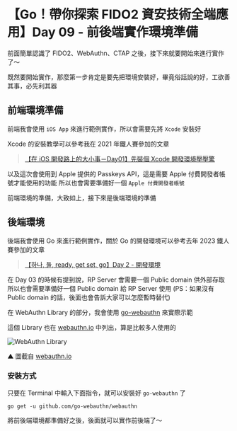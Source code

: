 # 【Go！帶你探索 FIDO2 資安技術全端應用】Day 09 - 前後端實作環境準備

前面簡單認識了 FIDO2、WebAuthn、CTAP 之後，接下來就要開始來進行實作了～

既然要開始實作，那麼第一步肯定是要先把環境安裝好，畢竟俗話說的好，工欲善其事，必先利其器

## 前端環境準備

前端我會使用 `iOS App` 來進行範例實作，所以會需要先將 `Xcode` 安裝好

Xcode 的安裝教學可以參考我在 2021 年鐵人賽參加的文章

> [【在 iOS 開發路上的大小事－Day01】先裝個 Xcode 開發環境壓壓驚](https://ithelp.ithome.com.tw/articles/10259406)

以及這次會使用到 Apple 提供的 Passkeys API，這是需要 Apple 付費開發者帳號才能使用的功能
所以也會需要準備好一個 `Apple 付費開發者帳號`

前端環境的準備，大致如上，接下來是後端環境的準備

## 後端環境

後端我會使用 Go 來進行範例實作，關於 Go 的開發環境可以參考去年 2023 鐵人賽參加的文章

> [【하나, 둘, ready, get set, go】Day 2 - 開發環境](https://ithelp.ithome.com.tw/articles/10314137)

在 Day 03 的時候有提到說，RP Server 會需要一個 Public domain 供外部存取
所以也會需要準備好一個 Public domain 給 RP Server 使用
(PS：如果沒有 Public domain 的話，後面也會告訴大家可以怎麼暫時替代)

在 WebAuthn Library 的部分，我會使用 [go-webauthn](https://github.com/go-webauthn/webauthn) 來實際示範

這個 Library 也在 [webauthn.io](https://webauthn.io) 中列出，算是比較多人使用的

![WebAuthn Library](https://ithelp.ithome.com.tw/upload/images/20240910/20140363BsRc3vNOA1.png)

▲ 圖截自 [webauthn.io](https://webauthn.io)

### 安裝方式

只要在 Terminal 中輸入下面指令，就可以安裝好 `go-webauthn` 了

```shell
go get -u github.com/go-webauthn/webauthn
```

將前後端環境都準備好之後，後面就可以實作前後端了～